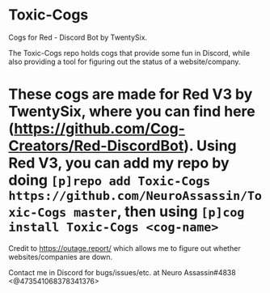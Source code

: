 # Toxic-Cogs
Cogs for Red - Discord Bot by TwentySix.

The Toxic-Cogs repo holds cogs that provide some fun in Discord, while also providing a tool for figuring out the status of a website/company.

# These cogs are made for Red V3 by TwentySix, where you can find here (https://github.com/Cog-Creators/Red-DiscordBot).  Using Red V3, you can add my repo by doing `[p]repo add Toxic-Cogs https://github.com/NeuroAssassin/Toxic-Cogs master`, then using `[p]cog install Toxic-Cogs <cog-name>`

Credit to https://outage.report/ which allows me to figure out whether websites/companies are down.

Contact me in Discord for bugs/issues/etc. at Neuro Assassin#4838 <@473541068378341376>